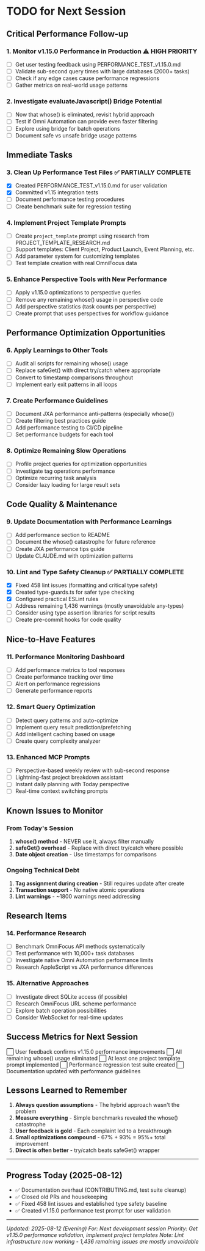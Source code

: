 # TODO for Next Session

## Critical Performance Follow-up

### 1. Monitor v1.15.0 Performance in Production ⚠️ HIGH PRIORITY
- [ ] Get user testing feedback using PERFORMANCE_TEST_v1.15.0.md
- [ ] Validate sub-second query times with large databases (2000+ tasks)
- [ ] Check if any edge cases cause performance regressions
- [ ] Gather metrics on real-world usage patterns

### 2. Investigate evaluateJavascript() Bridge Potential
- [ ] Now that whose() is eliminated, revisit hybrid approach
- [ ] Test if Omni Automation can provide even faster filtering
- [ ] Explore using bridge for batch operations
- [ ] Document safe vs unsafe bridge usage patterns

## Immediate Tasks

### 3. Clean Up Performance Test Files ✅ PARTIALLY COMPLETE
- [x] Created PERFORMANCE_TEST_v1.15.0.md for user validation
- [x] Committed v1.15 integration tests
- [ ] Document performance testing procedures
- [ ] Create benchmark suite for regression testing

### 4. Implement Project Template Prompts
- [ ] Create `project_template` prompt using research from PROJECT_TEMPLATE_RESEARCH.md
- [ ] Support templates: Client Project, Product Launch, Event Planning, etc.
- [ ] Add parameter system for customizing templates
- [ ] Test template creation with real OmniFocus data

### 5. Enhance Perspective Tools with New Performance
- [ ] Apply v1.15.0 optimizations to perspective queries
- [ ] Remove any remaining whose() usage in perspective code
- [ ] Add perspective statistics (task counts per perspective)
- [ ] Create prompt that uses perspectives for workflow guidance

## Performance Optimization Opportunities

### 6. Apply Learnings to Other Tools
- [ ] Audit all scripts for remaining whose() usage
- [ ] Replace safeGet() with direct try/catch where appropriate
- [ ] Convert to timestamp comparisons throughout
- [ ] Implement early exit patterns in all loops

### 7. Create Performance Guidelines
- [ ] Document JXA performance anti-patterns (especially whose())
- [ ] Create filtering best practices guide
- [ ] Add performance testing to CI/CD pipeline
- [ ] Set performance budgets for each tool

### 8. Optimize Remaining Slow Operations
- [ ] Profile project queries for optimization opportunities
- [ ] Investigate tag operations performance
- [ ] Optimize recurring task analysis
- [ ] Consider lazy loading for large result sets

## Code Quality & Maintenance

### 9. Update Documentation with Performance Learnings
- [ ] Add performance section to README
- [ ] Document the whose() catastrophe for future reference
- [ ] Create JXA performance tips guide
- [ ] Update CLAUDE.md with optimization patterns

### 10. Lint and Type Safety Cleanup ✅ PARTIALLY COMPLETE
- [x] Fixed 458 lint issues (formatting and critical type safety)
- [x] Created type-guards.ts for safer type checking
- [x] Configured practical ESLint rules
- [ ] Address remaining 1,436 warnings (mostly unavoidable any-types)
- [ ] Consider using type assertion libraries for script results
- [ ] Create pre-commit hooks for code quality

## Nice-to-Have Features

### 11. Performance Monitoring Dashboard
- [ ] Add performance metrics to tool responses
- [ ] Create performance tracking over time
- [ ] Alert on performance regressions
- [ ] Generate performance reports

### 12. Smart Query Optimization
- [ ] Detect query patterns and auto-optimize
- [ ] Implement query result prediction/prefetching
- [ ] Add intelligent caching based on usage
- [ ] Create query complexity analyzer

### 13. Enhanced MCP Prompts
- [ ] Perspective-based weekly review with sub-second response
- [ ] Lightning-fast project breakdown assistant
- [ ] Instant daily planning with Today perspective
- [ ] Real-time context switching prompts

## Known Issues to Monitor

### From Today's Session
1. **whose() method** - NEVER use it, always filter manually
2. **safeGet() overhead** - Replace with direct try/catch where possible
3. **Date object creation** - Use timestamps for comparisons

### Ongoing Technical Debt
1. **Tag assignment during creation** - Still requires update after create
2. **Transaction support** - No native atomic operations
3. **Lint warnings** - ~1800 warnings need addressing

## Research Items

### 14. Performance Research
- [ ] Benchmark OmniFocus API methods systematically
- [ ] Test performance with 10,000+ task databases
- [ ] Investigate native Omni Automation performance limits
- [ ] Research AppleScript vs JXA performance differences

### 15. Alternative Approaches
- [ ] Investigate direct SQLite access (if possible)
- [ ] Research OmniFocus URL scheme performance
- [ ] Explore batch operation possibilities
- [ ] Consider WebSocket for real-time updates

## Success Metrics for Next Session

⬜ User feedback confirms v1.15.0 performance improvements
⬜ All remaining whose() usage eliminated
⬜ At least one project template prompt implemented
⬜ Performance regression test suite created
⬜ Documentation updated with performance guidelines

## Lessons Learned to Remember

1. **Always question assumptions** - The hybrid approach wasn't the problem
2. **Measure everything** - Simple benchmarks revealed the whose() catastrophe
3. **User feedback is gold** - Each complaint led to a breakthrough
4. **Small optimizations compound** - 67% + 93% = 95%+ total improvement
5. **Direct is often better** - try/catch beats safeGet() wrapper

---

## Progress Today (2025-08-12)
- ✅ Documentation overhaul (CONTRIBUTING.md, test suite cleanup)
- ✅ Closed old PRs and housekeeping
- ✅ Fixed 458 lint issues and established type safety baseline
- ✅ Created v1.15.0 performance test prompt for user validation

---

*Updated: 2025-08-12 (Evening)*
*For: Next development session*
*Priority: Get v1.15.0 performance validation, implement project templates*
*Note: Lint infrastructure now working - 1,436 remaining issues are mostly unavoidable*